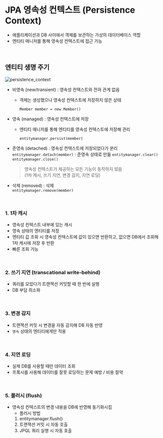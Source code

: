 # JPA 영속성 컨텍스트 (Persistence Context)
- 애플리케이션과 DB 사이에서 객체를 보관하는 가상의 데이터베이스 역할
- 엔티티 매니저를 통해 영속성 컨텍스트에 접근 가능

<br>

## 엔티티 생명 주기
![persistence_context](https://github.com/EunsilSon/dev-note/assets/46162801/bb105eb8-30ac-4fee-b682-05202ea7bd96)

- 비영속 (new/transient) : 영속성 컨텍스트와 전혀 관계 없음 
    - 객체는 생성했으나 영속성 컨텍스트에 저장하지 않은 상태  

      `Member member = new Member()`

- 영속 (managed) : 영속성 컨텍스트에 저장  
    - 엔티티 매니저를 통해 엔티티를 영속성 컨텍스트에 저장해 관리  

      `entitymanager.persist(member)`

- 준영속 (detached) : 영속성 컨텍스트에 저장되었다가 분리
    `entitymanager.detach(member)` : 준영속 상태로 만듦
    `entitymanager.clear()`  
    `entitymanager.close()`  
    > 영속성 컨텍스트가 제공하는 모든 기능이 동작하지 않음  
  (1차 캐시, 쓰기 지연, 변경 감지, 지연 로딩)

- 삭제 (removed) : 삭제  
`entitymanager.remove(member)`

<br>

### 1. 1차 캐시
- 영속성 컨텍스트 내부에 있는 캐시
- 영속 상태의 엔티티를 저장
- 엔티티 값 조회 시 영속성 컨텍스트에 값이 있으면 반환하고, 없으면 DB에서 조회해 1차 캐시에 저장 후 반환
- 빠른 조회 가능

<br>

### 2. 쓰기 지연 (transcational write-behind)
- 쿼리를 모았다가 트랜잭션 커밋할 때 한 번에 실행
- DB 부담 최소화

<br>

### 3. 변경 감지
- 트랜잭션 커밋 시 변경을 자동 감지해 DB 자동 반영
- `영속` 상태의 엔티티에게만 적용

<br>

### 4. 지연 로딩
- 실제 DB를 사용할 때만 데이터 조회
- 프록시를 사용해 데이터를 잘못 로딩하는 문제 예방 / 비용 절약

<br>

### 5. 플러시 (flush)
- 영속성 컨텍스트의 변경 내용을 DB에 반영해 동기화시킴
    - 플러시 방법  
    1. entitymanager.flush()
    2. 트랜잭션 커밋 시 자동 호출
    3. JPQL 쿼리 실행 시 자동 호출
        